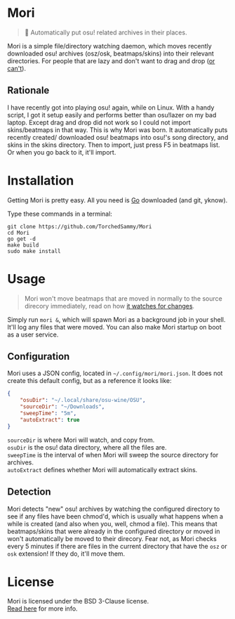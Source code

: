 # Mori
> 🌲 Automatically put osu! related archives in their places.

Mori is a simple file/directory watching daemon, which moves recently downloaded
osu! archives (osz/osk, beatmaps/skins) into their relevant directories.
For people that are lazy and don't want to drag and drop ([or can't](#Rationale)).

## Rationale
I have recently got into playing osu! again, while on Linux. 
With a handy script, I got it setup easily and performs better than osu!lazer on my bad
laptop. Except drag and drop did not work so I could not import skins/beatmaps
in that way. This is why Mori was born. It automatically puts recently created/
downloaded osu! beatmaps into osu!'s song directory, and skins in the skins
directory. Then to import, just press F5 in beatmaps list. Or when you go back to it,
it'll import.

# Installation
Getting Mori is pretty easy. All you need is [Go](https://go.dev) downloaded
(and git, yknow).

Type these commands in a terminal:  
```
git clone https://github.com/TorchedSammy/Mori
cd Mori
go get -d
make build
sudo make install
```  

# Usage
> Mori won't move beatmaps that are moved in normally to the source direcory
immediately, read on how [it watches for changes](#Detection).

Simply run `mori &`, which will spawn Mori as a background job in your shell.  
It'll log any files that were moved. You can also make Mori startup on boot as a
user service.

## Configuration
Mori uses a JSON config, located in `~/.config/mori/mori.json`.
It does not create this default config, but as a reference it looks like:  
```json
{
	"osuDir": "~/.local/share/osu-wine/OSU",
	"sourceDir": "~/Downloads",
	"sweepTime": "5m",
	"autoExtract": true
}
```
`sourceDir` is where Mori will watch, and copy from.  
`osuDir` is the osu! data directory, where all the files are.  
`sweepTime` is the interval of when Mori will sweep the source directory for archives.  
`autoExtract` defines whether Mori will automatically extract skins.

## Detection
Mori detects "new" osu! archives by watching the configured directory to see if
any files have been chmod'd, which is usually what happens when a while is created
(and also when you, well, chmod a file). This means that beatmaps/skins that were
already in the configured directory or moved in won't automatically be moved to
their direcory. Fear not, as Mori checks every 5 minutes if there are files in
the current directory that have the `osz` or `osk` extension! If they do, it'll
move them.

# License
Mori is licensed under the BSD 3-Clause license.  
[Read here](LICENSE) for more info.

